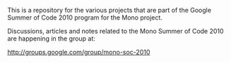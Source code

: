 This is a repository for the various projects that are part of the Google Summer of Code 2010 program for the Mono project.

Discussions, articles and notes related to the Mono Summer of Code 2010 are happening in the group at:

http://groups.google.com/group/mono-soc-2010